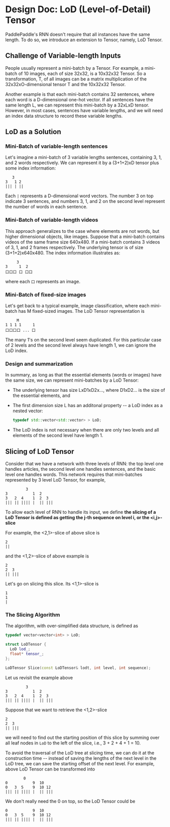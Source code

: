 # Design Doc: LoD (Level-of-Detail) Tensor

PaddlePaddle's RNN doesn't require that all instances have the same length.  To do so, we introduce an extension to Tensor, namely, LoD Tensor.

## Challenge of Variable-length Inputs

People usually represent a mini-batch by a Tensor.  For example, a mini-batch of 10 images, each of size 32x32, is a 10x32x32 Tensor.  So a transformation, T, of all images can be a matrix multiplication of the 32x32xO-dimensional tensor T and the 10x32x32 Tensor.

Another example is that each mini-batch contains 32 sentences, where each word is a D-dimensional one-hot vector.  If all sentences have the same length L, we can represent this mini-batch by a 32xLxD tensor.  However, in most cases, sentences have variable lengths, and we will need an index data structure to record these variable lengths.

## LoD as a Solution

### Mini-Batch of variable-length sentences

Let's imagine a mini-batch of 3 variable lengths sentences, containing 3, 1, and 2 words respectively.  We can represent it by a (3+1+2)xD tensor plus some index information:

```
   3
3   1 2
||| | ||
```

Each `|` represents a D-dimensional word vectors.  The number 3 on top indicate 3 sentences, and numbers 3, 1, and 2 on the second level represent the number of words in each sentence.

### Mini-Batch of variable-length videos

This approach generalizes to the case where elements are not words, but higher dimensional objects, like images.  Suppose that a mini-batch contains videos of the same frame size 640x480.  If a mini-batch contains 3 videos of 3, 1, and 2 frames respectively.  The underlying tensor is of size (3+1+2)x640x480.  The index information illustrates as:

```
     3
3     1  2
口口口 口 口口
```

where each `口` represents an image.

### Mini-Batch of fixed-size images

Let's get back to a typical example, image classification, where each mini-batch has M fixed-sized images.  The LoD Tensor representation is

```
     M
1 1 1 1     1
口口口口 ... 口
```

The many 1's on the second level seem duplicated.  For this particular case of 2 levels and the second level always have length 1, we can ignore the LoD index.

### Design and summarization

In summary, as long as that the essential elements (words  or images) have the same size, we can represent mini-batches by a LoD Tensor:

- The underlying tensor has size LxD1xD2x..., where D1xD2... is the size of the essential elements, and
- The first dimension size L has an additonal property -- a LoD index as a nested vector:

  ```c++
  typedef std::vector<std::vector> > LoD;
  ```

- The LoD index is not necessary when there are only two levels and all elements of the second level have length 1.

## Slicing of LoD Tensor

Consider that we have a network with three levels of RNN: the top level one handles articles, the second level one handles sentences, and the basic level one handles words.  This network requires that mini-batches represented by 3 level LoD Tensor, for example,

```
         3
3           1  2
3   2  4    1  2  3
||| || |||| |  || |||
```

To allow each level of RNN to handle its input, we define **the slicing of a LoD Tensor is defined as getting the j-th sequence on level i, or the <i,j>-slice**

For example, the <2,1>-slice of above slice is

```
2
||
```

and the <1,2>-slice of above example is

```
2
2  3
|| |||
```

Let's go on slicing this slice.  Its <1,1>-slice is

```
1
1
|
```

### The Slicing Algorithm

The algorithm, with over-simplified data structure, is defined as

```c++
typedef vector<vector<int> > LoD;

struct LoDTensor {
  LoD lod_;
  float* tensor_;
};

LoDTensor Slice(const LoDTensor& lodt, int level, int sequence);
```

Let us revisit the example above

```
         3
3           1  2
3   2  4    1  2  3
||| || |||| |  || |||
```

Suppose that we want to retrieve the <1,2>-slice

```
2
2  3
|| |||
```

we will need to find out the starting position of this slice by summing over all leaf nodes in `LoD` to the left of the slice, i.e., 3 + 2 + 4 + 1 = 10.

To avoid the traversal of the LoD tree at slicing time,  we can do it at the construction time -- instead of saving the lengths of the next level in the LoD tree, we can save the starting offset of the next level.  For example, above LoD Tensor can be transformed into

```
        0
0           9  10
0   3  5    9  10 12
||| || |||| |  || |||
```

We don't really need the 0 on top, so the LoD Tensor could be

```
0           9  10
0   3  5    9  10 12
||| || |||| |  || |||
```
